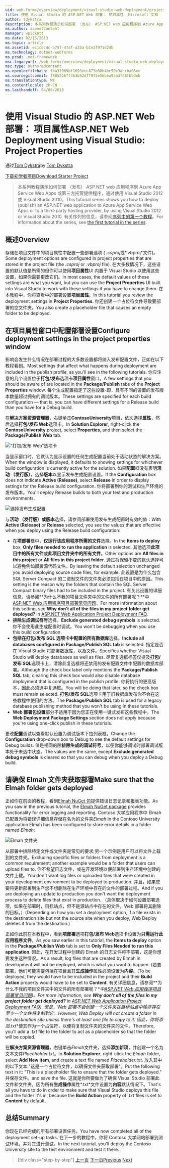 ```yaml
---
uid: web-forms/overview/deployment/visual-studio-web-deployment/project-properties
title: 使用 Visual Studio 的 ASP.NET Web 部署： 项目属性 |Microsoft 文档
author: tdykstra
description: 本系列教程演示如何部署 （发布） ASP.NET web 应用程序到 Azure App Service Web Apps 或第三方托管提供程序，使用的...
ms.author: aspnetcontent
manager: wpickett
ms.date: 02/15/2013
ms.topic: article
ms.assetid: ec1cec4c-a75f-47af-a2ba-b1e2f971d24b
ms.technology: dotnet-webforms
ms.prod: .net-framework
msc.legacyurl: /web-forms/overview/deployment/visual-studio-web-deployment/project-properties
msc.type: authoredcontent
ms.openlocfilehash: fba3f089bf1693eec873b08b4bc50e3accba06ee
ms.sourcegitcommit: f8852267f463b62d7f975e56bea9aa3f68fbbdeb
ms.translationtype: MT
ms.contentlocale: zh-CN
ms.lasthandoff: 04/06/2018
---
```

<a name="aspnet-web-deployment-using-visual-studio-project-properties"></a><span data-ttu-id="28850-103">使用 Visual Studio 的 ASP.NET Web 部署： 项目属性</span><span class="sxs-lookup"><span data-stu-id="28850-103">ASP.NET Web Deployment using Visual Studio: Project Properties</span></span>
====================
<span data-ttu-id="28850-104">通过[Tom Dykstra](https://github.com/tdykstra)</span><span class="sxs-lookup"><span data-stu-id="28850-104">by [Tom Dykstra](https://github.com/tdykstra)</span></span>

[<span data-ttu-id="28850-105">下载初学者项目</span><span class="sxs-lookup"><span data-stu-id="28850-105">Download Starter Project</span></span>](http://go.microsoft.com/fwlink/p/?LinkId=282627)

> <span data-ttu-id="28850-106">本系列教程演示如何部署 （发布） ASP.NET web 应用程序到 Azure App Service Web Apps 或第三方托管提供程序，通过使用 Visual Studio 2012 或 Visual Studio 2010。</span><span class="sxs-lookup"><span data-stu-id="28850-106">This tutorial series shows you how to deploy (publish) an ASP.NET web application to Azure App Service Web Apps or to a third-party hosting provider, by using Visual Studio 2012 or Visual Studio 2010.</span></span> <span data-ttu-id="28850-107">有关序列的信息，请参阅[序列中的第一个教程](introduction.md)。</span><span class="sxs-lookup"><span data-stu-id="28850-107">For information about the series, see [the first tutorial in the series](introduction.md).</span></span>


## <a name="overview"></a><span data-ttu-id="28850-108">概述</span><span class="sxs-lookup"><span data-stu-id="28850-108">Overview</span></span>

<span data-ttu-id="28850-109">存储在项目文件中的项目属性中配置一些部署选项 ( *.csproj*或*.vbproj*文件)。</span><span class="sxs-lookup"><span data-stu-id="28850-109">Some deployment options are configured in project properties that are stored in the project file (the *.csproj* or *.vbproj* file).</span></span> <span data-ttu-id="28850-110">在大多数情况下，这些设置的默认值是所需的但你可以使用**项目属性**UI 内置于 Visual Studio 以使用这些设置，如果你需要更改它们。</span><span class="sxs-lookup"><span data-stu-id="28850-110">In most cases, the default values of these settings are what you want, but you can use the **Project Properties** UI built into Visual Studio to work with these settings if you have to change them.</span></span> <span data-ttu-id="28850-111">在本教程中，你将查看中的部署设置**项目属性**。</span><span class="sxs-lookup"><span data-stu-id="28850-111">In this tutorial you review the deployment settings in **Project Properties**.</span></span> <span data-ttu-id="28850-112">你还创建一个占位符文件导致要部署的空文件夹。</span><span class="sxs-lookup"><span data-stu-id="28850-112">You also create a placeholder file that causes an empty folder to be deployed.</span></span>

## <a name="configure-deployment-settings-in-the-project-properties-window"></a><span data-ttu-id="28850-113">在项目属性窗口中配置部署设置</span><span class="sxs-lookup"><span data-stu-id="28850-113">Configure deployment settings in the project properties window</span></span>

<span data-ttu-id="28850-114">影响会发生什么情况在部署过程的大多数设置都将纳入发布配置文件，正如在以下教程看到。</span><span class="sxs-lookup"><span data-stu-id="28850-114">Most settings that affect what happens during deployment are included in the publish profile, as you'll see in the following tutorials.</span></span> <span data-ttu-id="28850-115">你应注意的几个设置位于**打包/发布**选项卡**项目属性**窗口。</span><span class="sxs-lookup"><span data-stu-id="28850-115">A few settings that you should be aware of are located in the **Package/Publish** tabs of the **Project Properties** window.</span></span> <span data-ttu-id="28850-116">每个生成配置指定了这些设置-即，具有不同的设置的发布版本数量超过拥有的调试版本。</span><span class="sxs-lookup"><span data-stu-id="28850-116">These settings are specified for each build configuration — that is, you can have different settings for a Release build than you have for a Debug build.</span></span>

<span data-ttu-id="28850-117">在**解决方案资源管理器**，右键单击**ContosoUniversity**项目，依次选择**属性**，然后选择**打包/发布 Web**选项卡。</span><span class="sxs-lookup"><span data-stu-id="28850-117">In **Solution Explorer**, right-click the **ContosoUniversity** project, select **Properties**, and then select the **Package/Publish Web** tab.</span></span>

![“打包/发布 Web”选项卡](project-properties/_static/image1.png)

<span data-ttu-id="28850-119">当显示窗口时，它默认为显示设置的任何生成配置当前处于活动状态的解决方案。</span><span class="sxs-lookup"><span data-stu-id="28850-119">When the window is displayed, it defaults to showing settings for whichever build configuration is currently active for the solution.</span></span> <span data-ttu-id="28850-120">如果**配置**框没有表明**活动 （发行版）**，选择**版本**以显示发布生成配置设置。</span><span class="sxs-lookup"><span data-stu-id="28850-120">If the **Configuration** box does not indicate **Active (Release)**, select **Release** in order to display settings for the Release build configuration.</span></span> <span data-ttu-id="28850-121">你将部署到你的测试和生产环境的发布版本。</span><span class="sxs-lookup"><span data-stu-id="28850-121">You'll deploy Release builds to both your test and production environments.</span></span>

![选择发布生成配置](project-properties/_static/image2.png)

<span data-ttu-id="28850-123">与**活动 （发行版）**或**版本**选择，请参阅部署使用发布生成配置时有效的值：</span><span class="sxs-lookup"><span data-stu-id="28850-123">With **Active (Release)** or **Release** selected, you see the values that are effective when you deploy using the Release build configuration:</span></span>

- <span data-ttu-id="28850-124">在**项部署**框中，**仅运行该应用程序所需的文件**选择。</span><span class="sxs-lookup"><span data-stu-id="28850-124">In the **Items to deploy** box, **Only files needed to run the application** is selected.</span></span> <span data-ttu-id="28850-125">其他选项**此项目中的所有文件**或**此项目文件夹中的所有文件**。</span><span class="sxs-lookup"><span data-stu-id="28850-125">Other options are **All files in this project** or **All files in this project folder**.</span></span> <span data-ttu-id="28850-126">通过将保留不变的默认选择可以避免例如部署源代码文件。</span><span class="sxs-lookup"><span data-stu-id="28850-126">By leaving the default selection unchanged you avoid deploying source code files, for example.</span></span> <span data-ttu-id="28850-127">此设置是为什么包含 SQL Server Compact 的二进制文件的文件夹必须包括在项目中的原因。</span><span class="sxs-lookup"><span data-stu-id="28850-127">This setting is the reason why the folders that contain the SQL Server Compact binary files had to be included in the project.</span></span> <span data-ttu-id="28850-128">有关此设置的详细信息，请参阅**为什么不我的项目文件夹中的文件的所有部署呢？**中[ASP.NET Web 应用程序项目部署常见问题](https://msdn.microsoft.com/library/ee942158.aspx)。</span><span class="sxs-lookup"><span data-stu-id="28850-128">For more information about this setting, see **Why don't all of the files in my project folder get deployed?** in [ASP.NET Web Application Project Deployment FAQ](https://msdn.microsoft.com/library/ee942158.aspx).</span></span>
- <span data-ttu-id="28850-129">**排除生成调试符号**选择。</span><span class="sxs-lookup"><span data-stu-id="28850-129">**Exclude generated debug symbols** is selected.</span></span> <span data-ttu-id="28850-130">你不会使用此生成配置时调试。</span><span class="sxs-lookup"><span data-stu-id="28850-130">You won't be debugging when you use this build configuration.</span></span>
- <span data-ttu-id="28850-131">**包括在打包/发布 SQL 选项卡中配置的所有数据库**选择。</span><span class="sxs-lookup"><span data-stu-id="28850-131">**Include all databases configured in Package/Publish SQL tab** is selected.</span></span> <span data-ttu-id="28850-132">指定是否在 Visual Studio 将部署数据库，以及文件。</span><span class="sxs-lookup"><span data-stu-id="28850-132">Specifies whether Visual Studio will deploy databases as well as files.</span></span> <span data-ttu-id="28850-133">尽管复选框标签仅提及**打包/发布 SQL**选项卡上，清除此复选框将还禁用的发布配置文件中配置的数据库部署。</span><span class="sxs-lookup"><span data-stu-id="28850-133">Although the check box label only mentions the **Package/Publish SQL** tab, clearing this check box would also disable database deployment that is configured in the publish profile.</span></span> <span data-ttu-id="28850-134">你将执行的更高版本，因此必须选中复选框。</span><span class="sxs-lookup"><span data-stu-id="28850-134">You will be doing that later, so the check box must remain selected.</span></span> <span data-ttu-id="28850-135">**打包/发布 SQL**选项卡用于旧数据库发布你不会在这些教程中使用的方法。</span><span class="sxs-lookup"><span data-stu-id="28850-135">The **Package/Publish SQL** tab is used for a legacy database publishing method that you won't be using in these tutorials.</span></span>
- <span data-ttu-id="28850-136">**Web 部署包设置**部分不适用于因为您正在使用一键式发布这些教程中。</span><span class="sxs-lookup"><span data-stu-id="28850-136">The **Web Deployment Package Settings** section does not apply because you're using one-click publish in these tutorials.</span></span>

<span data-ttu-id="28850-137">更改**配置**调试以查看默认设置为调试版本下拉列表框。</span><span class="sxs-lookup"><span data-stu-id="28850-137">Change the **Configuration** drop-down box to Debug to see the default settings for Debug builds.</span></span> <span data-ttu-id="28850-138">值是相同的除**排除生成的调试符号**，以便你能够调试时部署调试版本处于未选中状态。</span><span class="sxs-lookup"><span data-stu-id="28850-138">The values are the same, except **Exclude generated debug symbols** is cleared so that you can debug when you deploy a Debug build.</span></span>

## <a name="make-sure-that-the-elmah-folder-gets-deployed"></a><span data-ttu-id="28850-139">请确保 Elmah 文件夹获取部署</span><span class="sxs-lookup"><span data-stu-id="28850-139">Make sure that the Elmah folder gets deployed</span></span>

<span data-ttu-id="28850-140">正如你在前面的教程，看到[Elmah NuGet 包](http://www.hanselman.com/blog/NuGetPackageOfTheWeek7ELMAHErrorLoggingModulesAndHandlersWithSQLServerCompact.aspx)提供错误日志记录和报表功能。</span><span class="sxs-lookup"><span data-stu-id="28850-140">As you saw in the previous tutorial, the [Elmah NuGet package](http://www.hanselman.com/blog/NuGetPackageOfTheWeek7ELMAHErrorLoggingModulesAndHandlersWithSQLServerCompact.aspx) provides functionality for error logging and reporting.</span></span> <span data-ttu-id="28850-141">Contoso 大学应用程序中 Elmah 已配置为将错误详细信息存储在名为的文件夹*Elmah*:</span><span class="sxs-lookup"><span data-stu-id="28850-141">In the Contoso University application Elmah has been configured to store error details in a folder named *Elmah*:</span></span>

![Elmah 文件夹](project-properties/_static/image3.png)

<span data-ttu-id="28850-143">从部署中排除特定文件或文件夹是常见的要求;另一个示例是用户可以将文件上载到的文件夹。</span><span class="sxs-lookup"><span data-stu-id="28850-143">Excluding specific files or folders from deployment is a common requirement; another example would be a folder that users can upload files to.</span></span> <span data-ttu-id="28850-144">你不希望日志文件，或在开发环境以便部署到生产环境中创建的文件上载。</span><span class="sxs-lookup"><span data-stu-id="28850-144">You don't want log files or uploaded files that were created in your development environment to be deployed to production.</span></span> <span data-ttu-id="28850-145">并且，如果您要将更新部署到生产您不想删除在生产环境中存在的文件的部署过程。</span><span class="sxs-lookup"><span data-stu-id="28850-145">And if you are deploying an update to production you don't want the deployment process to delete files that exist in production.</span></span> <span data-ttu-id="28850-146">（具体取决于如何设置部署选项，如果在部署时，目标站点，但不是源站点中存在的文件，Web 部署将其删除的目标。）</span><span class="sxs-lookup"><span data-stu-id="28850-146">(Depending on how you set a deployment option, if a file exists in the destination site but not the source site when you deploy, Web Deploy deletes it from the destination.)</span></span>

<span data-ttu-id="28850-147">正如你此前在本教程中，看到**项部署**选项**打包/发布 Web**选项卡设置为**只需运行此应用程序文件**。</span><span class="sxs-lookup"><span data-stu-id="28850-147">As you saw earlier in this tutorial, the **Items to deploy** option in the **Package/Publish Web** tab is set to **Only Files Needed to run this application**.</span></span> <span data-ttu-id="28850-148">因此，在开发过程中创建的 Elmah 的日志文件将不部署，这是你想要发生这种情况。</span><span class="sxs-lookup"><span data-stu-id="28850-148">As a result, log files that are created by Elmah in development will not be deployed, which is what you want to happen.</span></span> <span data-ttu-id="28850-149">(若要部署，他们可能需要包括在项目且其**生成操作**属性必须设置为**内容**。</span><span class="sxs-lookup"><span data-stu-id="28850-149">(To be deployed, they would have to be included in the project and their **Build Action** property would have to be set to **Content**.</span></span> <span data-ttu-id="28850-150">有关详细信息，请参阅**为什么不我的项目文件夹中的文件的所有部署呢？**中[ASP.NET Web 应用程序项目部署常见问题](https://msdn.microsoft.com/library/ee942158.aspx))。</span><span class="sxs-lookup"><span data-stu-id="28850-150">For more information, see **Why don't all of the files in my project folder get deployed?** in [ASP.NET Web Application Project Deployment FAQ](https://msdn.microsoft.com/library/ee942158.aspx)).</span></span> <span data-ttu-id="28850-151">但是，Web 部署不会创建一个文件夹在目标站点中除非存在至少一个文件将复制到它。</span><span class="sxs-lookup"><span data-stu-id="28850-151">However, Web Deploy will not create a folder in the destination site unless there's at least one file to copy to it.</span></span> <span data-ttu-id="28850-152">因此，你将添加*.txt*使其作为一个占位符，以便将复制文件夹的文件夹的文件。</span><span class="sxs-lookup"><span data-stu-id="28850-152">Therefore, you'll add a *.txt* file to the folder to act as a placeholder so that the folder will be copied.</span></span>

<span data-ttu-id="28850-153">在**解决方案资源管理器**，右键单击*Elmah*文件夹，选择**添加新项**，并创建一个名为文本文件*Placeholder.txt*。</span><span class="sxs-lookup"><span data-stu-id="28850-153">In **Solution Explorer**, right-click the *Elmah* folder, select **Add New Item**, and create a text file named *Placeholder.txt*.</span></span> <span data-ttu-id="28850-154">放入其中的以下文本:"这是一个占位符文件，以确保文件夹获取部署"。</span><span class="sxs-lookup"><span data-stu-id="28850-154">Put the following text in it: "This is a placeholder file to ensure that the folder gets deployed."</span></span> <span data-ttu-id="28850-155">并保存文件。</span><span class="sxs-lookup"><span data-stu-id="28850-155">and save the file.</span></span> <span data-ttu-id="28850-156">这就是你所要做为了确保 Visual Studio 部署此文件和文件夹，因为所有**生成操作**属性*.txt*文件设置为**内容**默认情况下。</span><span class="sxs-lookup"><span data-stu-id="28850-156">That's all you have to do in order to make sure that Visual Studio deploys this file and the folder it's in, because the **Build Action** property of *.txt* files is set to **Content** by default.</span></span>

## <a name="summary"></a><span data-ttu-id="28850-157">总结</span><span class="sxs-lookup"><span data-stu-id="28850-157">Summary</span></span>

<span data-ttu-id="28850-158">你现在已经完成的所有部署设置任务。</span><span class="sxs-lookup"><span data-stu-id="28850-158">You have now completed all of the deployment set-up tasks.</span></span> <span data-ttu-id="28850-159">在下一步的教程中，你将 Contoso 大学网站部署到测试环境，并对其进行测试。</span><span class="sxs-lookup"><span data-stu-id="28850-159">In the next tutorial, you'll deploy the Contoso University site to the test environment and test it there.</span></span>

> [!div class="step-by-step"]
> <span data-ttu-id="28850-160">[上一页](web-config-transformations.md)
> [下一页](deploying-to-iis.md)</span><span class="sxs-lookup"><span data-stu-id="28850-160">[Previous](web-config-transformations.md)
[Next](deploying-to-iis.md)</span></span>
